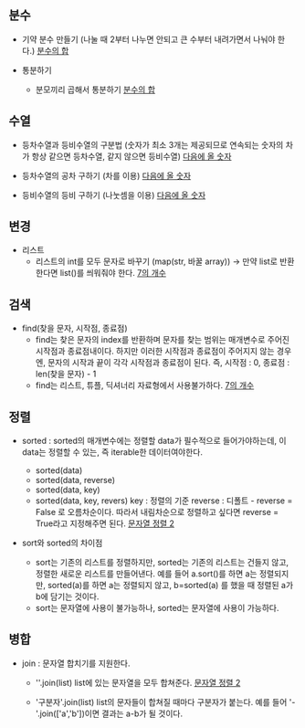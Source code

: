 ## 분수

- 기약 분수 만들기 (나눌 때 2부터 나누면 안되고 큰 수부터 내려가면서 나눠야 한다.)
[분수의 합](https://github.com/rlfrkdms1/Algorithm/blob/2b7a6f89cc20834cd4da3feb506e18e2c3a2a4e2/python/Level_0/SumOfTwoOfFraction.py)

- 통분하기 
  - 분모끼리 곱해서 통분하기
  [분수의 합](https://github.com/rlfrkdms1/Algorithm/blob/2b7a6f89cc20834cd4da3feb506e18e2c3a2a4e2/python/Level_0/SumOfTwoOfFraction.py)


## 수열

- 등차수열과 등비수열의 구분법 (숫자가 최소 3개는 제공되므로 연속되는 숫자의 차가 항상 같으면 등차수열, 같지 않으면 등비수열)
[다음에 올 숫자](https://github.com/rlfrkdms1/Algorithm/blob/2b7a6f89cc20834cd4da3feb506e18e2c3a2a4e2/python/Level_0/NextNum.py)

- 등차수열의 공차 구하기 (차를 이용)
[다음에 올 숫자](https://github.com/rlfrkdms1/Algorithm/blob/2b7a6f89cc20834cd4da3feb506e18e2c3a2a4e2/python/Level_0/NextNum.py)

- 등비수열의 등비 구하기 (나눗셈을 이용)
[다음에 올 숫자](https://github.com/rlfrkdms1/Algorithm/blob/2b7a6f89cc20834cd4da3feb506e18e2c3a2a4e2/python/Level_0/NextNum.py)

## 변경

- 리스트
  - 리스트의 int를 모두 문자로 바꾸기 (map(str, 바꿀 array)) -> 만약 list로 반환한다면 list()를 씌워줘야 한다.
  [7의 개수](https://github.com/rlfrkdms1/Algorithm/blob/2b7a6f89cc20834cd4da3feb506e18e2c3a2a4e2/python/Level_0/NumOfSeven.py)


## 검색

- find(찾을 문자, 시작점, 종료점)
  - find는 찾은 문자의 index를 반환하며 문자를 찾는 범위는 매개변수로 주어진 시작점과 종료점내이다. 하지만 이러한 시작점과 종료점이 주어지지 않는 경우엔, 문자의 시작과 끝이 각각 시작점과 종료점이 된다. 즉, 시작점 : 0, 종료점 : len(찾을 문자) - 1
  - find는 리스트, 튜플, 딕셔너리 자료형에서 사용불가하다. 
  [7의 개수](https://github.com/rlfrkdms1/Algorithm/blob/2b7a6f89cc20834cd4da3feb506e18e2c3a2a4e2/python/Level_0/NumOfSeven.py)

## 정렬

- sorted : sorted의 매개변수에는 정렬할 data가 필수적으로 들어가야하는데, 이 data는 정렬할 수 있는, 즉 iterable한 데이터여야한다. 
  - sorted(data) 
  - sorted(data, reverse)
  - sorted(data, key)
  - sorted(data, key, revers)
  key : 정렬의 기준
  reverse : 디폴트 - reverse = False 로 오름차순이다. 따라서 내림차순으로 정렬하고 싶다면 reverse = True라고 지정해주면 된다. 
  [문자열 정렬 2](https://github.com/rlfrkdms1/Algorithm/blob/2b7a6f89cc20834cd4da3feb506e18e2c3a2a4e2/python/Level_0/StringSort_2.py)

- sort와 sorted의 차이점 
  - sort는 기존의 리스트를 정렬하지만, sorted는 기존의 리스트는 건들지 않고, 정렬한 새로운 리스트를 만들어낸다. 
  예를 들어 a.sort()를 하면 a는 정렬되지만, sorted(a)를 하면 a는 정렬되지 않고, b=sorted(a) 를 했을 때 정렬된 a가 b에 담기는 것이다. 
  - sort는 문자열에 사용이 불가능하나, sorted는 문자열에 사용이 가능하다. 

## 병합

- join : 문자열 합치기를 지원한다. 
  - ''.join(list)
  list에 있는 문자열을 모두 합쳐준다. 
  [문자열 정렬 2](https://github.com/rlfrkdms1/Algorithm/blob/2b7a6f89cc20834cd4da3feb506e18e2c3a2a4e2/python/Level_0/StringSort_2.py)
  
  - '구분자'.join(list)
  list의 문자들이 합쳐질 때마다 구분자가 붙는다. 
  예를 들어 '-'.join(['a','b'])이면 결과는 a-b가 될 것이다. 
  

